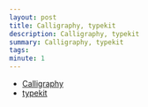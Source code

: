 ```yaml
---
layout: post
title: Calligraphy, typekit
description: Calligraphy, typekit
summary: Calligraphy, typekit
tags: 
minute: 1
---
```

* [Calligraphy](https://github.com/InflationX/Calligraphy)
* [typekit](https://github.com/tsengvn/typekit)